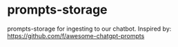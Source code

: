 # prompts-storage
prompts-storage for ingesting to our chatbot. Inspired by: https://github.com/f/awesome-chatgpt-prompts
